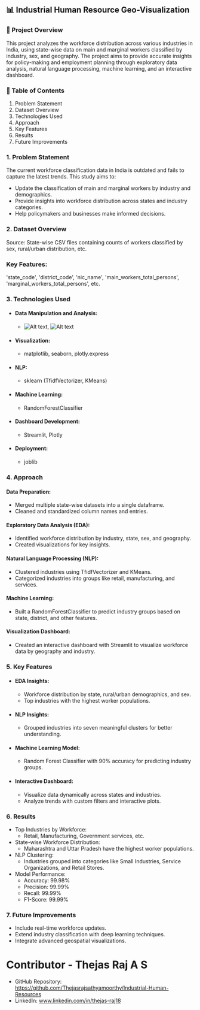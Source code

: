 ## 📊 Industrial Human Resource Geo-Visualization
### 🎯  Project Overview
This project analyzes the workforce distribution across various industries in India, using state-wise data on main and marginal workers classified by industry, sex, and geography. The project aims to provide accurate insights for policy-making and employment planning through exploratory data analysis, natural language processing, machine learning, and an interactive dashboard.

### 📄 Table of Contents
1. Problem Statement
2. Dataset Overview
3. Technologies Used
4. Approach
5. Key Features
6. Results
7. Future Improvements

### 1. Problem Statement
The current workforce classification data in India is outdated and fails to capture the latest trends. This study aims to:

* Update the classification of main and marginal workers by industry and demographics.
* Provide insights into workforce distribution across states and industry categories.
* Help policymakers and businesses make informed decisions.

### 2. Dataset Overview
 Source: State-wise CSV files containing counts of workers classified by sex, rural/urban distribution, etc.

### Key Features:
'state_code',  'district_code',  'nic_name',  'main_workers_total_persons',  'marginal_workers_total_persons', etc.

### 3. Technologies Used
  *  #### Data Manipulation and Analysis: 
      * ![Alt text]('Pandas_logo.svg.png'), ![Alt text]('NumPy_logo_2020.svg.png')


  *  #### Visualization:
      *  matplotlib, seaborn, plotly.express
  *  #### NLP: 
      *  sklearn (TfidfVectorizer, KMeans)
  *  #### Machine Learning:
      *  RandomForestClassifier
  *  #### Dashboard Development:
      *  Streamlit, Plotly
  *  #### Deployment:
      *  joblib

### 4. Approach
#### Data Preparation:
  * Merged multiple state-wise datasets into a single dataframe.
  * Cleaned and standardized column names and entries.
    
#### Exploratory Data Analysis (EDA):
  * Identified workforce distribution by industry, state, sex, and geography.
  * Created visualizations for key insights.

#### Natural Language Processing (NLP):
  * Clustered industries using TfidfVectorizer and KMeans.
  * Categorized industries into groups like retail, manufacturing, and services.

#### Machine Learning:
  * Built a RandomForestClassifier to predict industry groups based on state, district, and other features.

#### Visualization Dashboard:
  * Created an interactive dashboard with Streamlit to visualize workforce data by geography and industry.

### 5. Key Features
  *  #### EDA Insights:
      *  Workforce distribution by state, rural/urban demographics, and sex.
      *  Top industries with the highest worker populations.
        
  *  #### NLP Insights:
      *  Grouped industries into seven meaningful clusters for better understanding.
        
  *  #### Machine Learning Model:
      *  Random Forest Classifier with 90% accuracy for predicting industry groups.

  *  #### Interactive Dashboard:
      *  Visualize data dynamically across states and industries.
      *  Analyze trends with custom filters and interactive plots.

### 6. Results
  *  Top Industries by Workforce:
      *  Retail, Manufacturing, Government services, etc.
  *  State-wise Workforce Distribution:
      *  Maharashtra and Uttar Pradesh have the highest worker populations.
  *  NLP Clustering:
      *  Industries grouped into categories like Small Industries, Service Organizations, and Retail Stores.
  *  Model Performance:
      *  Accuracy: 99.98%
      *  Precision: 99.99%
      *  Recall: 99.99%
      *  F1-Score: 99.99%


### 7. Future Improvements
  *  Include real-time workforce updates.
  *  Extend industry classification with deep learning techniques.
  *  Integrate advanced geospatial visualizations.


# Contributor -  Thejas Raj A S
* GitHub Repository: https://github.com/Thejasrajsathyamoorthy/Industrial-Human-Resources
* LinkedIn: www.linkedin.com/in/thejas-raj18
